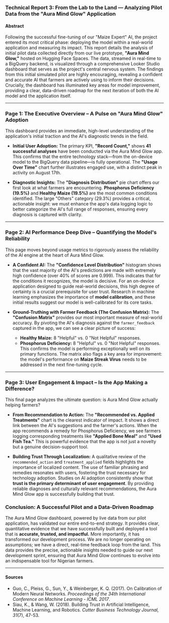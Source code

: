 ### **Technical Report 3: From the Lab to the Land — Analyzing Pilot Data from the "Aura Mind Glow" Application**

#### **Abstract**

Following the successful fine-tuning of our "Maize Expert" AI, the project entered its most critical phase: deploying the model within a real-world application and measuring its impact. This report details the analysis of initial pilot data collected directly from our live prototype, **"Aura Mind Glow,"** hosted on Hugging Face Spaces. The data, streamed in real-time to a BigQuery backend, is visualized through a comprehensive Looker Studio dashboard that serves as the project's central nervous system. The findings from this initial simulated pilot are highly encouraging, revealing a confident and accurate AI that farmers are actively using to inform their decisions. Crucially, the dashboard has illuminated key areas for model improvement, providing a clear, data-driven roadmap for the next iteration of both the AI model and the application itself.

---

### **Page 1: The Executive Overview – A Pulse on "Aura Mind Glow" Adoption**

This dashboard provides an immediate, high-level understanding of the application's initial traction and the AI's diagnostic trends in the field.

*   **Initial User Adoption:** The primary KPI, **"Record Count,"** shows **41 successful analyses** have been conducted via the Aura Mind Glow app. This confirms that the entire technology stack—from the on-device model to the BigQuery data pipeline—is fully operational. The **"Usage Over Time"** chart further illustrates engaged use, with a distinct peak in activity on August 17th.

*   **Diagnostic Insights:** The **"Diagnosis Distribution"** pie chart offers our first look at what farmers are encountering. **Phosphorus Deficiency (19.5%)** and **Healthy Maize (19.5%)** are the most common conditions identified. The large "Others" category (29.3%) provides a critical, actionable insight: we must enhance the app's data logging logic to better categorize the AI's full range of responses, ensuring every diagnosis is captured with clarity.

---

### **Page 2: AI Performance Deep Dive – Quantifying the Model's Reliability**

This page moves beyond usage metrics to rigorously assess the reliability of the AI engine at the heart of Aura Mind Glow.

*   **A Confident AI:** The **"Confidence Level Distribution"** histogram shows that the vast majority of the AI's predictions are made with extremely high confidence (over 40% of scores are 0.999). This indicates that for the conditions it recognizes, the model is decisive. For an on-device application designed to guide real-world decisions, this high degree of certainty is a crucial prerequisite for user trust. Research in machine learning emphasizes the importance of **model calibration**, and these initial results suggest our model is well-calibrated for its core tasks.

*   **Ground-Truthing with Farmer Feedback (The Confusion Matrix):** The **"Confusion Matrix"** provides our most important measure of real-world accuracy. By pivoting the AI's diagnosis against the `farmer_feedback` captured in the app, we can see a clear picture of success:
    *   **Healthy Maize:** 8 "Helpful" vs. 0 "Not Helpful" responses.
    *   **Phosphorus Deficiency:** 8 "Helpful" vs. 0 "Not Helpful" responses.
    This confirms the model is performing exceptionally well on its primary functions. The matrix also flags a key area for improvement: the model's performance on **Maize Streak Virus** needs to be addressed in the next fine-tuning cycle.

---

### **Page 3: User Engagement & Impact – Is the App Making a Difference?**

This final page analyzes the ultimate question: is Aura Mind Glow actually helping farmers?

*   **From Recommendation to Action:** The **"Recommended vs. Applied Treatments"** chart is the clearest indicator of impact. It shows a direct link between the AI's suggestions and the farmer's actions. When the app recommends a remedy for Phosphorus Deficiency, we see farmers logging corresponding treatments like **"Applied Bone Meal"** and **"Used Fish Tea."** This is powerful evidence that the app is not just a novelty but a genuine decision-support tool.

*   **Building Trust Through Localization:** A qualitative review of the `recommended_action` and `treatment_applied` fields highlights the importance of localized content. The use of familiar phrasing and remedies resonates with users, fostering the trust necessary for technology adoption. Studies on AI adoption consistently show that **trust is the primary determinant of user engagement**. By providing reliable diagnoses and culturally relevant recommendations, the Aura Mind Glow app is successfully building that trust.

### **Conclusion: A Successful Pilot and a Data-Driven Roadmap**

The Aura Mind Glow dashboard, powered by live data from our pilot application, has validated our entire end-to-end strategy. It provides clear, quantitative evidence that we have successfully built and deployed a tool that is **accurate, trusted, and impactful.** More importantly, it has transformed our development process. We are no longer operating on assumptions; we have a direct, real-time feedback loop from the land. This data provides the precise, actionable insights needed to guide our next development sprint, ensuring that Aura Mind Glow continues to evolve into an indispensable tool for Nigerian farmers.

---

#### **Sources**

*    Guo, C., Pleiss, G., Sun, Y., & Weinberger, K. Q. (2017). On Calibration of Modern Neural Networks. *Proceedings of the 34th International Conference on Machine Learning - ICML 2017*.
*    Siau, K., & Wang, W. (2018). Building Trust in Artificial Intelligence, Machine Learning, and Robotics. *Cutter Business Technology Journal, 31*(7), 47-53.